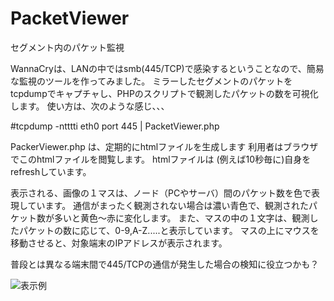 # PacketViewer
セグメント内のパケット監視

WannaCryは、LANの中ではsmb(445/TCP)で感染するということなので、簡易な監視のツールを作ってみました。
ミラーしたセグメントのパケットをtcpdumpでキャプチャし、PHPのスクリプトで観測したパケットの数を可視化します。
使い方は、次のような感じ、、、

#tcpdump -ntttti eth0 port 445 | PacketViewer.php

PackerViewer.php は、定期的にhtmlファイルを生成します
利用者はブラウザでこのhtmlファイルを閲覧します。
htmlファイルは (例えば10秒毎に)自身をrefreshしています。

表示される、画像の１マスは、ノード（PCやサーバ）間のパケット数を色で表現しています。
通信がまったく観測されない場合は濃い青色で、観測されたパケット数が多いと黄色～赤に変化します。
また、マスの中の１文字は、観測したパケットの数に応じて、0-9,A-Z.....と表示しています。
マスの上にマウスを移動させると、対象端末のIPアドレスが表示されます。

普段とは異なる端末間で445/TCPの通信が発生した場合の検知に役立つかも？

![表示例](PacketViewer/packet2.png)
